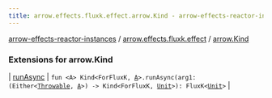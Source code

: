 ```yaml
---
title: arrow.effects.fluxk.effect.arrow.Kind - arrow-effects-reactor-instances
---
```


[arrow-effects-reactor-instances](../../index.html) / [arrow.effects.fluxk.effect](../index.html) / [arrow.Kind](./index.html)

### Extensions for arrow.Kind

| [runAsync](run-async.html) | `fun <A> Kind<ForFluxK, `[`A`](run-async.html#A)`>.runAsync(arg1: (Either<`[`Throwable`](https://kotlinlang.org/api/latest/jvm/stdlib/kotlin/-throwable/index.html)`, `[`A`](run-async.html#A)`>) -> Kind<ForFluxK, `[`Unit`](https://kotlinlang.org/api/latest/jvm/stdlib/kotlin/-unit/index.html)`>): FluxK<`[`Unit`](https://kotlinlang.org/api/latest/jvm/stdlib/kotlin/-unit/index.html)`>` |

